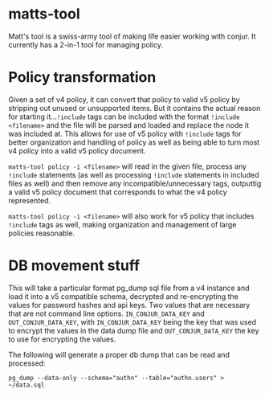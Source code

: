 # matts-tool
Matt's tool is a swiss-army tool of making life easier working with conjur.
It currently has a 2-in-1 tool for managing policy.

# Policy transformation
Given a set of v4 policy, it can convert that policy to valid v5 policy by stripping out unused
or unsupported items.  But it contains the actual reason for starting it...`!include` tags can be
included with the format `!include <filename>` and the file will be parsed and loaded and replace
the node it was included at.  This allows for use of v5 policy with `!include` tags for better
organization and handling of policy as well as being able to turn most v4 policy into a valid v5
policy document.

`matts-tool policy -i <filename>` will read in the given file, process any `!include` statements
(as well as processing `!include` statements in included files as well) and then remove any
incompatible/unnecessary tags, outputtig a valid v5 policy document that corresponds to what the
v4 policy represented.

`matts-tool policy -i <filename>` will also work for v5 policy that includes `!include` tags as well,
making organization and management of large policies reasonable.

# DB movement stuff
This will take a particular format pg_dump sql file from a v4 instance and load it into a v5 compatible
schema, decrypted and re-encrypting the values for password hashes and api keys.  Two values that are
necessary that are not command line options.  `IN_CONJUR_DATA_KEY` and `OUT_CONJUR_DATA_KEY`, with
`IN_CONJUR_DATA_KEY` being the key that was used to encrypt the values in the data dump file and
`OUT_CONJUR_DATA_KEY` the key to use for encrypting the values.

The following will generate a proper db dump that can be read and processed:

`pg_dump --data-only --schema="authn" --table="authn.users" > ~/data.sql`